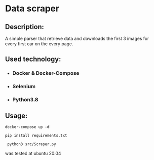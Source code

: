 # Data scraper

## Description:
A simple parser that retrieve data and downloads the first 3 images for every first car on the every page.
## Used technology:

- ### Docker & Docker-Compose
- ### Selenium
- ### Python3.8

## Usage:

```
docker-compose up -d
```

```
pip install requirements.txt
```

```
 python3 src/Scraper.py 
```
was tested at ubuntu 20.04

